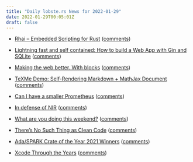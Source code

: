 ```yaml
---
title: "Daily lobste.rs News for 2022-01-29"
date: 2022-01-29T00:05:01Z
draft: false
---
```






- [Rhai – Embedded Scripting for Rust](https://github.com/rhaiscript/rhai)
  ([comments](https://lobste.rs/s/bjtogk/rhai_embedded_scripting_for_rust))



- [Lightning fast and self contained: How to build a Web App with Gin and SQLite](https://www.allhandsontech.com/programming/golang/web-app-sqlite-go/)
  ([comments](https://lobste.rs/s/hc6w2b/lightning_fast_self_contained_how_build))



- [Making the web better. With blocks](https://www.joelonsoftware.com/2022/01/27/making-the-web-better-with-blocks/)
  ([comments](https://lobste.rs/s/roqjnk/making_web_better_with_blocks))



- [TeXMe Demo: Self-Rendering Markdown + MathJax Document](https://susam.github.io/texme/examples/demo.html)
  ([comments](https://lobste.rs/s/fsnalc/texme_demo_self_rendering_markdown))



- [Can I have a smaller Prometheus](https://wejick.wordpress.com/2022/01/29/can-i-have-a-smaller-prometheus/)
  ([comments](https://lobste.rs/s/mdvdfy/can_i_have_smaller_prometheus))



- [In defense of NIR](https://www.jlekstrand.net/jason/blog/2022/01/in-defense-of-nir/)
  ([comments](https://lobste.rs/s/koavba/defense_nir))



- [What are you doing this weekend?]()
  ([comments](https://lobste.rs/s/lypgvl/what_are_you_doing_this_weekend))



- [There’s No Such Thing as Clean Code](https://www.steveonstuff.com/2022/01/27/no-such-thing-as-clean-code)
  ([comments](https://lobste.rs/s/e956u8/there_s_no_such_thing_as_clean_code))



- [Ada/SPARK Crate of the Year 2021 Winners](https://blog.adacore.com/ada-spark-crate-of-the-year-2021-winners-announced)
  ([comments](https://lobste.rs/s/vpljfk/ada_spark_crate_year_2021_winners))



- [Xcode Through the Years](https://martiancraft.com/blog/2022/01/xcode-through-the-years/)
  ([comments](https://lobste.rs/s/q1qpyi/xcode_through_years))


